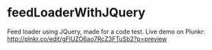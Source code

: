 # feedLoaderWithJQuery
Feed loader using JQuery, made for a code test.
Live demo on Plunkr: http://plnkr.co/edit/gFlUZO6ao7RcZ3FTuSb2?p=preview

